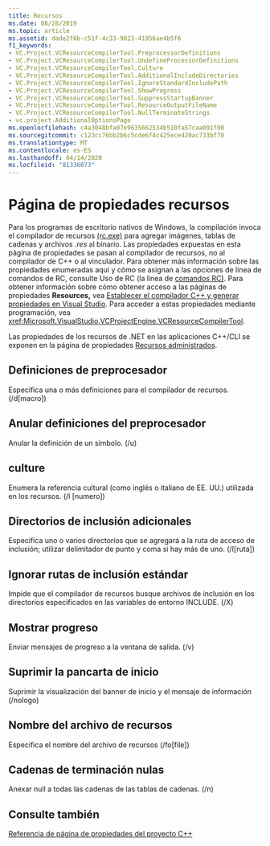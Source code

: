 ```yaml
---
title: Recursos
ms.date: 08/28/2019
ms.topic: article
ms.assetid: dade2f6b-c51f-4c33-9023-41956ae4b5f6
f1_keywords:
- VC.Project.VCResourceCompilerTool.PreprocessorDefinitions
- VC.Project.VCResourceCompilerTool.UndefineProcessorDefinitions
- VC.Project.VCResourceCompilerTool.Culture
- VC.Project.VCResourceCompilerTool.AdditionalIncludeDirectories
- VC.Project.VCResourceCompilerTool.IgnoreStandardIncludePath
- VC.Project.VCResourceCompilerTool.ShowProgress
- VC.Project.VCResourceCompilerTool.SuppressStartupBanner
- VC.Project.VCResourceCompilerTool.ResourceOutputFileName
- VC.Project.VCResourceCompilerTool.NullTerminateStrings
- vc.project.AdditionalOptionsPage
ms.openlocfilehash: c4a3048bfa07e9635662534b510fa57caa091f00
ms.sourcegitcommit: c123cc76bb2b6c5cde6f4c425ece420ac733bf70
ms.translationtype: MT
ms.contentlocale: es-ES
ms.lasthandoff: 04/14/2020
ms.locfileid: "81336073"
---
```

# <a name="resources-property-page"></a>Página de propiedades recursos

Para los programas de escritorio nativos de Windows, la compilación invoca el compilador de recursos [(rc.exe)](/windows/win32/menurc/resource-compiler) para agregar imágenes, tablas de cadenas y archivos *.res* al binario. Las propiedades expuestas en esta página de propiedades se pasan al compilador de recursos, no al compilador de C++ o al vinculador. Para obtener más información sobre las propiedades enumeradas aquí y cómo se asignan a las opciones de línea de comandos de RC, consulte Uso de RC (la línea de [comandos RC)](/windows/win32/menurc/using-rc-the-rc-command-line-). Para obtener información sobre cómo obtener acceso a las páginas de propiedades **Resources,** vea [Establecer el compilador C++ y generar propiedades en Visual Studio](../working-with-project-properties.md). Para acceder a estas propiedades mediante programación, vea <xref:Microsoft.VisualStudio.VCProjectEngine.VCResourceCompilerTool>.

Las propiedades de los recursos de .NET en las aplicaciones C++/CLI se exponen en la página de propiedades [Recursos administrados](managed-resources-property-page.md).

## <a name="preprocessor-definitions"></a>Definiciones de preprocesador

Especifica una o más definiciones para el compilador de recursos. (/d[macro])

## <a name="undefine-preprocessor-definitions"></a>Anular definiciones del preprocesador

Anular la definición de un símbolo. (/u)

## <a name="culture"></a>culture

Enumera la referencia cultural (como inglés o italiano de EE. UU.) utilizada en los recursos. (/l [numero])

## <a name="additional-include-directories"></a>Directorios de inclusión adicionales

Especifica uno o varios directorios que se agregará a la ruta de acceso de inclusión; utilizar delimitador de punto y coma si hay más de uno. (/I[ruta])

## <a name="ignore-standard-include-paths"></a>Ignorar rutas de inclusión estándar

Impide que el compilador de recursos busque archivos de inclusión en los directorios especificados en las variables de entorno INCLUDE. (/X)

## <a name="show-progress"></a>Mostrar progreso

Enviar mensajes de progreso a la ventana de salida. (/v)

## <a name="suppress-startup-banner"></a>Suprimir la pancarta de inicio

Suprimir la visualización del banner de inicio y el mensaje de información (/nologo)

## <a name="resource-file-name"></a>Nombre del archivo de recursos

Especifica el nombre del archivo de recursos (/fo[file])

## <a name="null-terminate-strings"></a>Cadenas de terminación nulas

Anexar null a todas las cadenas de las tablas de cadenas. (/n)

## <a name="see-also"></a>Consulte también

[Referencia de página de propiedades del proyecto C++](property-pages-visual-cpp.md)
